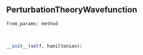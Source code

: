 ## <a id=PyVPT.PerturbationTheory.PerturbationTheoryWavefunction>PerturbationTheoryWavefunction</a>


```python
from_params: method
```
<a id=PyVPT.PerturbationTheory.PerturbationTheoryWavefunction.__init__>&nbsp;</a>
```python
__init__(self, hamiltonian): 
```

